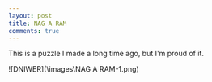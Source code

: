 ```yaml
---
layout: post
title: NAG A RAM
comments: true
---
```


This is a puzzle I made a long time ago, but I'm  proud of it.

![DNIWER](\images\NAG A RAM-1.png)